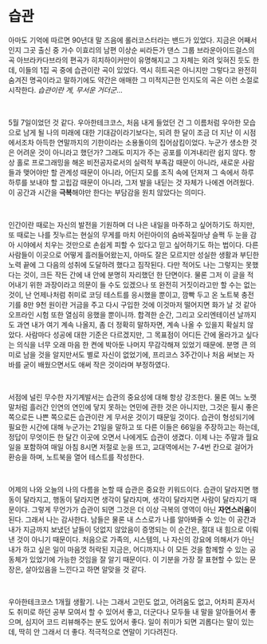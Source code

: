 # 습관

  아마도 기억에 따르면 90년대 말 즈음에 롤러코스터라는 밴드가 있었다. 지금은 어째서인지 그곳 출신 중 가수 이효리의 남편 이상순 씨라든가 댄스 그룹 브라운아이드걸스의 곡 아브라카다브라의 편곡가 히치하이커만이 유명해지고 그 자체는 외려 잊혀진 듯도 한데, 이들의 1집 곡 중에 습관이란 곡이 있었다. 역시 히트곡은 아니지만 그렇다고 완전히 숨겨진 명곡이라고 말하기에도 약간은 애매한 그 미적지근한 인지도의 곡은 이런 소절로 시작한다. _습관이란 게, 무서운 거더군_...

<br>

  5월 7일이었던 것 같다. 우아한테크코스, 처음 내게 들었던 건 그 이름처럼 우아한 모습으로 남게 될 나의 미래에 대한 기대감이라기보다는, 되려 한 달이 조금 더 지난 이 시점에서조차 아득한 연말까지의 기한이라는 소용돌이의 집어삼킴이었다. 누군가 생소한 것은 어려운 것이 아니라고 했던가? 그래도 미지가 주는 공포를 이겨내리란 쉽지 않다. 항상 홀로 프로그래밍을 해온 비전공자로서의 실력적 부족감 때문이 아니라, 새로운 사람들과 맺어야만 할 관계성 때문이 아니라, 어딘지 모를 조직 속에 던져져 그 속에서 하루하루를 보내야 할 고립감 때문이 아니라, 그저 발을 내딛는 것 자체가 나에겐 어려웠다. 이 공간과 시간을 **극복**해야만 한다는 부담감을 원치 않았다는 의미다.

<br>

  인간이란 때로는 자신의 발전을 기원하며 더 나은 내일을 마주하고 싶어하기도 하지만, 또 때로는 나를 짓누르는 현실의 무게를 마치 어린아이의 숨바꼭질마냥 슬쩍 두 눈을 감아 시야에서 치우는 것만으로 손쉽게 피할 수 있다고 믿고 싶어하기도 하는 법이다. 다른 사람들이 이곳으로 어떻게 흘러들어왔는지, 아마도 잘은 모르지만 성실한 생활과 부딘한 노력 끝에 그 다음의 성취에 도달하려 했다고 짐작된다. 다만 적어도 나는 그렇지는 못했다는 것이, 크든 작든 간에 내 안에 분명히 자리했던 한 단면이다. 물론 그저 이 글을 적어내기 위한 과장이라고 의문이 들 수도 있겠으나 또 완전히 거짓이라고만 할 수는 없는 것이, 난 언제나처럼 취미로 코딩 테스트를 응시했을 뿐이고, 깜빡 두고 온 노트북 충전기를 8만 9천 원이란 거금을 주고 다시 구입한 것에 이것마저 떨어지면 화가 날 것 같아 오프라인 시험 또한 열심히 응했을 뿐이니까. 합격한 순간, 그리고 오리엔테이션 날까지도 과연 내가 여기 계속 나올지, 좀 더 정확히 말하자면, 계속 나올 수 있을지 확실치 않았다. 사람마다 성공에 대한 기준은 다르겠지만, 그 목표점이 어디든 간에 올라가고 싶다는 의식을 너무 오래 마음 한 켠에 박아둔 나머지 무감각해져 있었기 때문에. 분명 큰 의미로 남을 것을 알지만서도 별로 자신이 없었기에, 프리코스 3주간이나 처음 써보는 자바를 굳이 배웠으면서도 애써 작은 것이라며 부정하였다.

<br>

  서점에 널린 무수한 자기계발서는 습관의 중요성에 대해 항상 강조한다. 물론 여느 노랫말처럼 흘러간 인연의 연인에 닿지 못하는 연민에 관한 것은 아니지만, 그것은 필시 좋은 쪽으로든 나쁜 쪽으로든 습관이란 게 무서운 것이기 때문일 것이다. 습관이 형성되기에 필요한 시간에 대해 누군가는 21일을 말하고 또 다른 이들은 66일을 주장하고는 하는데, 정답이 무엇이든 한 달간 이곳에 오면서 나에게도 습관이 생겼다. 이제 나는 주말과 월요일을 포함하여 매일 아침 8시면 저절로 눈을 뜨고, 교대역에서는 7-4번 칸으로 걸어가 환승을 하며, 노트북을 열어 테스트를 작성한다.

<br>

  어제의 나와 오늘의 나의 다름을 논할 때 습관은 중요한 키워드이다. 습관이 달라지면 행동이 달라지고, 행동이 달라지면 생각이 달라지며, 생각이 달라지면 사람이 달라지기 때문이다. 그렇게 무언가가 습관이 되면 그것은 더 이상 극복의 영역이 아닌 **자연스러움**이 된다. 그래서 나는 감사한다. 남들은 물론 내 스스로가 나를 알아봐줄 수 있는 이 공간과 내가 지금까지 보냈던 날들이 덧없지 않았음이 증명되는 이 순간은, 절대 내 힘으로 이뤄낸 것이 아니기 때문이다. 처음으로 가족의, 시스템의, 나 자신의 강요에 의해서가 아닌 내가 하고 싶은 일이 마음껏 허락된 지금은, 어디까지나 이 모든 것을 함께할 수 있는 공동체가 있었기에 가능한 것임을 잘 알기 때문이다. 이 기분을 가장 잘 표현할 수 있는 문장은, 살아있음을 느낀다고 하면 알맞을 것 같다.

<br>

  우아한테크코스 1개월 생활기. 나는 그래서 고민도 없고, 어려움도 없고, 어차피 혼자서도 취미로 하던 공부 모여서 할 수 있어서 좋고, 더군다나 모두들 내 말을 알아들어서 좋으며, 심지어 코드 리뷰해주는 분도 있어서 좋다. 일이 취미가 되면 괴롭다는 말이 있는데, 딱히 안 그래서 더 좋다. 적극적으로 연말이 기다려진다.